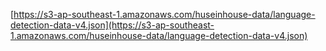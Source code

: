 [https://s3-ap-southeast-1.amazonaws.com/huseinhouse-data/language-detection-data-v4.json](https://s3-ap-southeast-1.amazonaws.com/huseinhouse-data/language-detection-data-v4.json)
